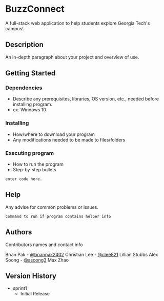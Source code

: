 
# BuzzConnect
A full-stack web application to help students explore Georgia Tech's campus! 

## Description

An in-depth paragraph about your project and overview of use.

## Getting Started

### Dependencies

* Describe any prerequisites, libraries, OS version, etc., needed before installing program.
* ex. Windows 10

### Installing

* How/where to download your program
* Any modifications needed to be made to files/folders

### Executing program

* How to run the program
* Step-by-step bullets
```
enter code here.
```

## Help

Any advise for common problems or issues.
```
command to run if program contains helper info
```

## Authors

Contributors names and contact info

Brian Pak - [@brianpak2402](https://github.com/brianpak2402)
Christian Lee - [@clee821](https://github.gatech.edu/clee821)
Lillian Stubbs
Alex Soong - [@asoong3](https://github.gatech.edu/asoong3)
Max Zhao

## Version History

* sprint1
    * Initial Release
